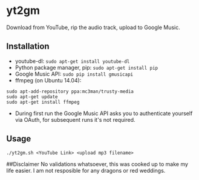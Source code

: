 # yt2gm
Download from YouTube, rip the audio track, upload to Google Music.

## Installation
* youtube-dl: `sudo apt-get install youtube-dl`
* Python package manager, pip: `sudo apt-get install pip`
* Google Music API: `sudo pip install gmusicapi`
* ffmpeg (on Ubuntu 14.04):
```
sudo apt-add-repository ppa:mc3man/trusty-media
sudo apt-get update
sudo apt-get install ffmpeg
```
* During first run the Google Music API asks you to authenticate yourself via OAuth, for subsequent runs it's not required.

## Usage
`./yt2gm.sh <YouTube Link> <upload mp3 filename>`

##Disclaimer
No validations whatsoever, this was cooked up to make my life easier. I am not resposible for any dragons or red weddings.
